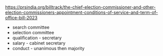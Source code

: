 https://prsindia.org/billtrack/the-chief-election-commissioner-and-other-election-commissioners-appointment-conditions-of-service-and-term-of-office-bill-2023
- search committee
- selection committee
- qualification - secretary
- salary - cabinet secretary
- conduct - unanimous then majority